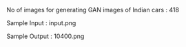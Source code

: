 No of images for generating GAN images of Indian cars : 418


Sample Input : input.png



Sample Output : 10400.png


